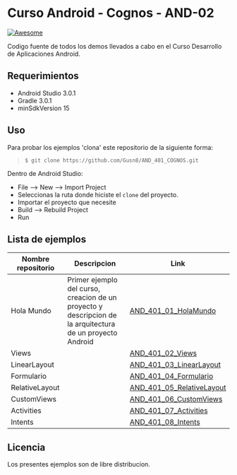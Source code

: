 # Curso Android - Cognos - AND-02

[![Awesome](https://cdn.rawgit.com/sindresorhus/awesome/d7305f38d29fed78fa85652e3a63e154dd8e8829/media/badge.svg)](https://github.com/wasabeef/awesome-android-ui)

Codigo fuente de todos los demos llevados a cabo en el Curso Desarrollo de Aplicaciones Android.

## Requerimientos
  * Android Studio 3.0.1
  * Gradle 3.0.1
  * minSdkVersion 15

## Uso

Para probar los ejemplos 'clona' este repositorio de la siguiente forma:
>
>     $ git clone https://github.com/Gusn8/AND_401_COGNOS.git

Dentro de Android Studio:

* File --> New --> Import Project 
* Seleccionas la ruta donde hiciste el `clone` del proyecto.
* Importar el proyecto que necesite
* Build --> Rebuild Project
* Run 

## Lista de ejemplos

Nombre repositorio | Descripcion | Link
--- | --- | ---
 Hola Mundo | Primer ejemplo del curso, creacion de un proyecto y descripcion de la arquitectura de un proyecto Android | [AND_401_01_HolaMundo](https://github.com/Gusn8/AND_401_COGNOS/tree/master/AND_401_01_HolaMundo) 
 Views |  | [AND_401_02_Views](https://github.com/Gusn8/AND_401_COGNOS/tree/master/AND_401_02_Views)
 LinearLayout |  | [AND_401_03_LinearLayout](https://github.com/Gusn8/AND_401_COGNOS/tree/master/AND_401_03_LinearLayout)
 Formulario |  | [AND_401_04_Formulario](https://github.com/Gusn8/AND_401_COGNOS/tree/master/AND_401_04_Formulario)
 RelativeLayout |  | [AND_401_05_RelativeLayout](https://github.com/Gusn8/AND_401_COGNOS/tree/master/AND_401_05_RelativeLayout)
 CustomViews |  | [AND_401_06_CustomViews](https://github.com/Gusn8/AND_401_COGNOS/tree/master/AND_401_06_CustomViews)
 Activities |  | [AND_401_07_Activities](https://github.com/Gusn8/AND_401_COGNOS/tree/master/AND_401_07_Activities)
 Intents |  | [AND_401_08_Intents](https://github.com/Gusn8/AND_401_COGNOS/tree/master/AND_401_08_Intents)

## Licencia

Los presentes ejemplos son de libre distribucion.
